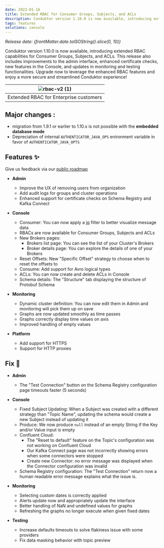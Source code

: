 ```yaml
---
date: 2023-01-16
title: Extended RBAC for Consumer Groups, Subjects, and ACLs
description: Conduktor version 1.10.0 is now available, introducing extended RBAC capabilities for Consumer Groups, Subjects, and ACLs.
tags: features
solutions: console
---
```


*Release date: {frontMatter.date.toISOString().slice(0, 10)}*

Conduktor version 1.10.0 is now available, introducing extended RBAC capabilities for Consumer Groups, Subjects, and ACLs. This release also includes improvements to the admin interface, enhanced certificate checks, new features in the Console, and updates in monitoring and testing functionalities. Upgrade now to leverage the enhanced RBAC features and enjoy a more secure and streamlined Conduktor experience!

| ![rbac-v2 (1)](https://user-images.githubusercontent.com/2573301/212745449-095511d5-0453-4fdf-8af2-c11fb5fb1de0.png) |
| :-: |
| Extended RBAC for Enterprise customers |

## Major changes :

- migration from 1.9.1 or earlier to 1.10.x is not possible with the **embedded database mode**
- Depreciation of internal `AUTHENTICATOR_JAVA_OPS` enironment variable in favor of `AUTHENTICATOR_JAVA_OPTS`

## Features ✨

Give us feedback via our [public roadmap](https://product.conduktor.help/)

- **Admin**

  - Improve the UX of removing users from organization
  - Add audit logs for groups and cluster operations
  - Enhanced support for certificate checks on Schema Registry and Kafka Connect

- **Console**

  - Consumer: You can now apply a [jq](https://stedolan.github.io/jq/) filter to better visualize message data
  - RBACs are now available for Consumer Groups, Subjects and ACLs
  - New Brokers pages:
    - Brokers list page: You can see the list of your Cluster's Brokers
    - Broker details page: You can explore the details of one of your Brokers
  - Reset Offsets: New "Specific Offset" strategy to choose when to reset the offsets to
  - Consume: Add support for Avro logical types
  - ACLs: You can now create and delete ACLs in Console
  - Schema details: The "Structure" tab displaying the structure of Protobuf Schema

- **Monitoring**

  - Dynamic cluster definition: You can now edit them in Admin and monitoring will pick them up on save
  - Graphs are now updated smoothly as time passes
  - Graphs correctly display time values on axis
  - Improved handling of empty values

- **Platform**
  - Add support for HTTPS
  - Support for HTTP proxies

## Fix 🔨

- **Admin**
  - The "Test Connection" button on the Schema Registry configuration page timeouts faster (5 seconds)
- **Console**

  - Fixed Subject Updating: When a Subject was created with a different strategy than "Topic Name", updating the schema would create a new Subject instead of updating it
  - Produce: We now produce `null` instead of an empty String if the Key and/or Value input is empty
  - Confluent Cloud:
    - The "Reset to default" feature on the Topic's configuration was not working on Confluent Cloud
    - Our Kafka Connect page was not incorrectly showing errors when some connectors were stopped
    - Create new Connector: no error message was displayed when the Connector configuration was invalid
  - Schema Registry configuration: The "Test Connection" return now a human readable error message explains what the issue is.

- **Monitoring**
  - Selecting custom dates is correctly applied
  - Alerts update now and appropriately update the interface
  - Better handling of NaN and undefined values for graphs
  - Refreshing the graphs no longer execute when given fixed dates
- **Testing**
  - Increase defaults timeouts to solve flakiness issue with some providers
  - Fix data masking behavior with topic preview
